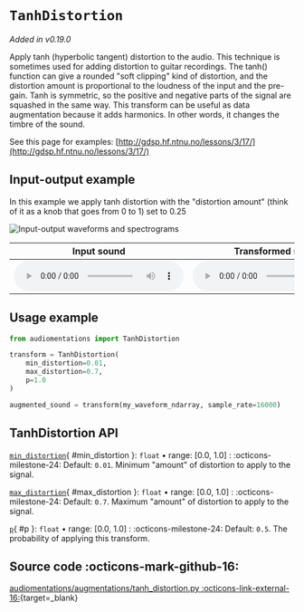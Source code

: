 # `TanhDistortion`

_Added in v0.19.0_

Apply tanh (hyperbolic tangent) distortion to the audio. This technique is sometimes
used for adding distortion to guitar recordings. The tanh() function can give a rounded
"soft clipping" kind of distortion, and the distortion amount is proportional to the
loudness of the input and the pre-gain. Tanh is symmetric, so the positive and
negative parts of the signal are squashed in the same way. This transform can be
useful as data augmentation because it adds harmonics. In other words, it changes
the timbre of the sound.

See this page for examples: [http://gdsp.hf.ntnu.no/lessons/3/17/](http://gdsp.hf.ntnu.no/lessons/3/17/)

## Input-output example

In this example we apply tanh distortion with the "distortion amount" (think of it as a knob that goes from 0 to 1) set to 0.25

![Input-output waveforms and spectrograms](TanhDistortion.webp)

| Input sound                                                                             | Transformed sound                                                                             |
|-----------------------------------------------------------------------------------------|-----------------------------------------------------------------------------------------------|
| <audio controls><source src="../TanhDistortion_input.flac" type="audio/flac"></audio> | <audio controls><source src="../TanhDistortion_transformed.flac" type="audio/flac"></audio> |

## Usage example

```python
from audiomentations import TanhDistortion

transform = TanhDistortion(
    min_distortion=0.01,
    max_distortion=0.7,
    p=1.0
)

augmented_sound = transform(my_waveform_ndarray, sample_rate=16000)
```

## TanhDistortion API

[`min_distortion`](#min_distortion){ #min_distortion }: `float` • range: [0.0, 1.0]
:   :octicons-milestone-24: Default: `0.01`. Minimum "amount" of distortion to apply to the signal.

[`max_distortion`](#max_distortion){ #max_distortion }: `float` • range: [0.0, 1.0]
:   :octicons-milestone-24: Default: `0.7`. Maximum "amount" of distortion to apply to the signal.

[`p`](#p){ #p }: `float` • range: [0.0, 1.0]
:   :octicons-milestone-24: Default: `0.5`. The probability of applying this transform.

## Source code :octicons-mark-github-16:

[audiomentations/augmentations/tanh_distortion.py :octicons-link-external-16:](https://github.com/iver56/audiomentations/blob/main/audiomentations/augmentations/tanh_distortion.py){target=_blank}
